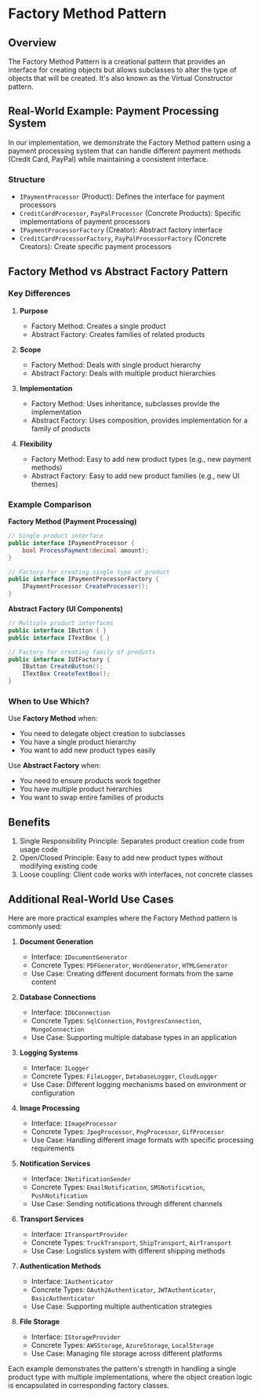 # Factory Method Pattern

## Overview

The Factory Method Pattern is a creational pattern that provides an interface for creating objects but allows subclasses to alter the type of objects that will be created. It's also known as the Virtual Constructor pattern.

## Real-World Example: Payment Processing System

In our implementation, we demonstrate the Factory Method pattern using a payment processing system that can handle different payment methods (Credit Card, PayPal) while maintaining a consistent interface.

### Structure

- `IPaymentProcessor` (Product): Defines the interface for payment processors
- `CreditCardProcessor`, `PayPalProcessor` (Concrete Products): Specific implementations of payment processors
- `IPaymentProcessorFactory` (Creator): Abstract factory interface
- `CreditCardProcessorFactory`, `PayPalProcessorFactory` (Concrete Creators): Create specific payment processors

## Factory Method vs Abstract Factory Pattern

### Key Differences

1. **Purpose**

   - Factory Method: Creates a single product
   - Abstract Factory: Creates families of related products

2. **Scope**

   - Factory Method: Deals with single product hierarchy
   - Abstract Factory: Deals with multiple product hierarchies

3. **Implementation**

   - Factory Method: Uses inheritance, subclasses provide the implementation
   - Abstract Factory: Uses composition, provides implementation for a family of products

4. **Flexibility**
   - Factory Method: Easy to add new product types (e.g., new payment methods)
   - Abstract Factory: Easy to add new product families (e.g., new UI themes)

### Example Comparison

**Factory Method (Payment Processing)**

```csharp
// Single product interface
public interface IPaymentProcessor {
    bool ProcessPayment(decimal amount);
}

// Factory for creating single type of product
public interface IPaymentProcessorFactory {
    IPaymentProcessor CreateProcessor();
}
```

**Abstract Factory (UI Components)**

```csharp
// Multiple product interfaces
public interface IButton { }
public interface ITextBox { }

// Factory for creating family of products
public interface IUIFactory {
    IButton CreateButton();
    ITextBox CreateTextBox();
}
```

### When to Use Which?

Use **Factory Method** when:

- You need to delegate object creation to subclasses
- You have a single product hierarchy
- You want to add new product types easily

Use **Abstract Factory** when:

- You need to ensure products work together
- You have multiple product hierarchies
- You want to swap entire families of products

## Benefits

1. Single Responsibility Principle: Separates product creation code from usage code
2. Open/Closed Principle: Easy to add new product types without modifying existing code
3. Loose coupling: Client code works with interfaces, not concrete classes

## Additional Real-World Use Cases

Here are more practical examples where the Factory Method pattern is commonly used:

1. **Document Generation**

   - Interface: `IDocumentGenerator`
   - Concrete Types: `PDFGenerator`, `WordGenerator`, `HTMLGenerator`
   - Use Case: Creating different document formats from the same content

2. **Database Connections**

   - Interface: `IDbConnection`
   - Concrete Types: `SqlConnection`, `PostgresConnection`, `MongoConnection`
   - Use Case: Supporting multiple database types in an application

3. **Logging Systems**

   - Interface: `ILogger`
   - Concrete Types: `FileLogger`, `DatabaseLogger`, `CloudLogger`
   - Use Case: Different logging mechanisms based on environment or configuration

4. **Image Processing**

   - Interface: `IImageProcessor`
   - Concrete Types: `JpegProcessor`, `PngProcessor`, `GifProcessor`
   - Use Case: Handling different image formats with specific processing requirements

5. **Notification Services**

   - Interface: `INotificationSender`
   - Concrete Types: `EmailNotification`, `SMSNotification`, `PushNotification`
   - Use Case: Sending notifications through different channels

6. **Transport Services**

   - Interface: `ITransportProvider`
   - Concrete Types: `TruckTransport`, `ShipTransport`, `AirTransport`
   - Use Case: Logistics system with different shipping methods

7. **Authentication Methods**

   - Interface: `IAuthenticator`
   - Concrete Types: `OAuth2Authenticator`, `JWTAuthenticator`, `BasicAuthenticator`
   - Use Case: Supporting multiple authentication strategies

8. **File Storage**
   - Interface: `IStorageProvider`
   - Concrete Types: `AWSStorage`, `AzureStorage`, `LocalStorage`
   - Use Case: Managing file storage across different platforms

Each example demonstrates the pattern's strength in handling a single product type with multiple implementations, where the object creation logic is encapsulated in corresponding factory classes.
